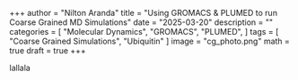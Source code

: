 +++
author = "Nilton Aranda"
title = "Using GROMACS & PLUMED to run Coarse Grained MD Simulations"
date = "2025-03-20"
description = ""
categories = [
    "Molecular Dynamics",
    "GROMACS",
    "PLUMED",
]
tags = [
    "Coarse Grained Simulations",
    "Ubiquitin"
]
image = "cg_photo.png"
math = true
draft = true
+++

lallala

